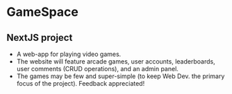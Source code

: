 # GameSpace
## NextJS project 
- A web-app for playing video games. 
- The website will feature arcade games, user accounts, leaderboards, user comments (CRUD operations), and an admin panel. 
- The games may be few and super-simple (to keep Web Dev. the primary focus of the project). Feedback appreciated!




